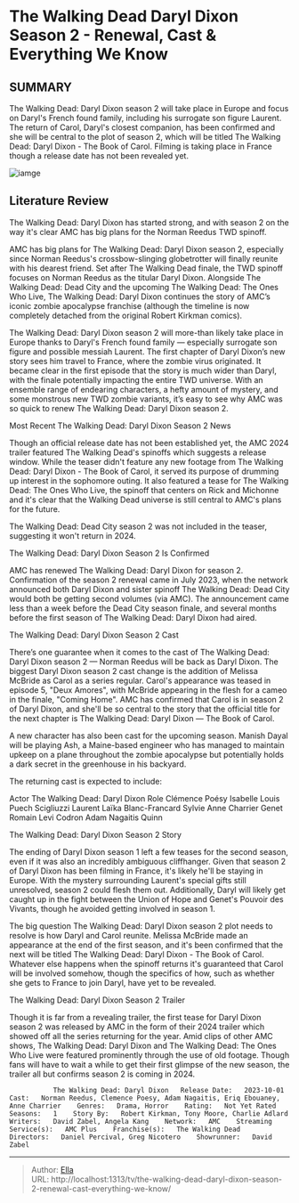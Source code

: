 # The Walking Dead Daryl Dixon Season 2 - Renewal, Cast &amp; Everything We Know


## SUMMARY 



  The Walking Dead: Daryl Dixon season 2 will take place in Europe and focus on Daryl&#39;s French found family, including his surrogate son figure Laurent.   The return of Carol, Daryl&#39;s closest companion, has been confirmed and she will be central to the plot of season 2, which will be titled The Walking Dead: Daryl Dixon - The Book of Carol.   Filming is taking place in France though a release date has not been revealed yet.  

![iamge](https://static1.srcdn.com/wordpress/wp-content/uploads/2023/09/custom-image-of-a-burner-zombie-and-daryl-looking-up-in-the-walking-dead-daryl-dixon.jpg)

## Literature Review
The Walking Dead: Daryl Dixon has started strong, and with season 2 on the way it&#39;s clear AMC has big plans for the Norman Reedus TWD spinoff.




AMC has big plans for The Walking Dead: Daryl Dixon season 2, especially since Norman Reedus&#39;s crossbow-slinging globetrotter will finally reunite with his dearest friend. Set after The Walking Dead finale, the TWD spinoff focuses on Norman Reedus as the titular Daryl Dixon. Alongside The Walking Dead: Dead City and the upcoming The Walking Dead: The Ones Who Live, The Walking Dead: Daryl Dixon continues the story of AMC’s iconic zombie apocalypse franchise (although the timeline is now completely detached from the original Robert Kirkman comics).




The Walking Dead: Daryl Dixon season 2 will more-than likely take place in Europe thanks to Daryl&#39;s French found family — especially surrogate son figure and possible messiah Laurent. The first chapter of Daryl Dixon’s new story sees him travel to France, where the zombie virus originated. It became clear in the first episode that the story is much wider than Daryl, with the finale potentially impacting the entire TWD universe. With an ensemble range of endearing characters, a hefty amount of mystery, and some monstrous new TWD zombie variants, it’s easy to see why AMC was so quick to renew The Walking Dead: Daryl Dixon season 2.


 Most Recent The Walking Dead: Daryl Dixon Season 2 News 
         

Though an official release date has not been established yet, the AMC 2024 trailer featured The Walking Dead&#39;s spinoffs which suggests a release window. While the teaser didn&#39;t feature any new footage from The Walking Dead: Daryl Dixon - The Book of Carol, it served its purpose of drumming up interest in the sophomore outing. It also featured a tease for The Walking Dead: The Ones Who Live, the spinoff that centers on Rick and Michonne and it&#39;s clear that the Walking Dead universe is still central to AMC&#39;s plans for the future. 






The Walking Dead: Dead City season 2 was not included in the teaser, suggesting it won&#39;t return in 2024.






 The Walking Dead: Daryl Dixon Season 2 Is Confirmed 
          

AMC has renewed The Walking Dead: Daryl Dixon for season 2. Confirmation of the season 2 renewal came in July 2023, when the network announced both Daryl Dixon and sister spinoff The Walking Dead: Dead City would both be getting second volumes (via AMC). The announcement came less than a week before the Dead City season finale, and several months before the first season of The Walking Dead: Daryl Dixon had aired.



 The Walking Dead: Daryl Dixon Season 2 Cast 
          




There’s one guarantee when it comes to the cast of The Walking Dead: Daryl Dixon season 2 — Norman Reedus will be back as Daryl Dixon. The biggest Daryl Dixon season 2 cast change is the addition of Melissa McBride as Carol as a series regular. Carol&#39;s appearance was teased in episode 5, &#34;Deux Amores&#34;, with McBride appearing in the flesh for a cameo in the finale, &#34;Coming Home&#34;. AMC has confirmed that Carol is in season 2 of Daryl Dixon, and she&#39;ll be so central to the story that the official title for the next chapter is The Walking Dead: Daryl Dixon — The Book of Carol.

A new character has also been cast for the upcoming season. Manish Dayal will be playing Ash, a Maine-based engineer who has managed to maintain upkeep on a plane throughout the zombie apocalypse but potentially holds a dark secret in the greenhouse in his backyard.

The returning cast is expected to include: 

 Actor  The Walking Dead: Daryl Dixon Role   Clémence Poésy  Isabelle   Louis Puech Scigliuzzi  Laurent   Laïka Blanc-Francard  Sylvie   Anne Charrier  Genet   Romain Levi  Codron   Adam Nagaitis  Quinn   








 The Walking Dead: Daryl Dixon Season 2 Story 
          

The ending of Daryl Dixon season 1 left a few teases for the second season, even if it was also an incredibly ambiguous cliffhanger. Given that season 2 of Daryl Dixon has been filming in France, it&#39;s likely he&#39;ll be staying in Europe. With the mystery surrounding Laurent&#39;s special gifts still unresolved, season 2 could flesh them out. Additionally, Daryl will likely get caught up in the fight between the Union of Hope and Genet&#39;s Pouvoir des Vivants, though he avoided getting involved in season 1. 

The big question The Walking Dead: Daryl Dixon season 2 plot needs to resolve is how Daryl and Carol reunite. Melissa McBride made an appearance at the end of the first season, and it&#39;s been confirmed that the next will be titled The Walking Dead: Daryl Dixon - The Book of Carol. Whatever else happens when the spinoff returns it&#39;s guaranteed that Carol will be involved somehow, though the specifics of how, such as whether she gets to France to join Daryl, have yet to be revealed.






 The Walking Dead: Daryl Dixon Season 2 Trailer 
          

Though it is far from a revealing trailer, the first tease for Daryl Dixon season 2 was released by AMC in the form of their 2024 trailer which showed off all the series returning for the year. Amid clips of other AMC shows, The Walking Dead: Daryl Dixon and The Walking Dead: The Ones Who Live were featured prominently through the use of old footage. Though fans will have to wait a while to get their first glimpse of the new season, the trailer all but confirms season 2 is coming in 2024. 


 

               The Walking Dead: Daryl Dixon   Release Date:   2023-10-01    Cast:   Norman Reedus, Clemence Poesy, Adam Nagaitis, Eriq Ebouaney, Anne Charrier    Genres:   Drama, Horror    Rating:   Not Yet Rated    Seasons:   1    Story By:   Robert Kirkman, Tony Moore, Charlie Adlard    Writers:   David Zabel, Angela Kang    Network:   AMC    Streaming Service(s):   AMC Plus    Franchise(s):   The Walking Dead    Directors:   Daniel Percival, Greg Nicotero    Showrunner:   David Zabel      

---

> Author: [Ella](https://instagram.hk.cn/)  
> URL: http://localhost:1313/tv/the-walking-dead-daryl-dixon-season-2-renewal-cast-everything-we-know/  

